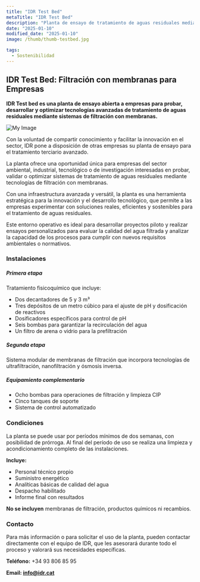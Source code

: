 ```yaml
---
title: "IDR Test Bed"
metaTitle: "IDR Test Bed"
description: "Planta de ensayo de tratamiento de aguas residuales mediante sistemas de filtración con membranas, abierta a empresas."
date: "2025-01-10"
modified_date: "2025-01-10"
image: /thumb/thumb-testbed.jpg

tags:
  - Sostenibilidad
---
```


## IDR Test Bed: Filtración con membranas para Empresas

<!-- #### Resumen -->

**IDR Test bed es una planta de ensayo abierta a empresas para probar, desarrollar y optimizar tecnologías avanzadas de tratamiento de aguas residuales mediante sistemas de filtración con membranas.**

![My Image](/img/img-testbed.jpg)

<!-- #### Explicación -->

Con la voluntad de compartir conocimiento y facilitar la innovación en el sector, IDR pone a disposición de otras empresas su planta de ensayo para el tratamiento terciario avanzado.

La planta ofrece una oportunidad única para empresas del sector ambiental, industrial, tecnológico o de investigación interesadas en probar, validar o optimizar sistemas de tratamiento de aguas residuales mediante tecnologías de filtración con membranas.

Con una infraestructura avanzada y versátil, la planta es una herramienta estratégica para la innovación y el desarrollo tecnológico, que permite a las empresas experimentar con soluciones reales, eficientes y sostenibles para el tratamiento de aguas residuales.

Este entorno operativo es ideal para desarrollar proyectos piloto y realizar ensayos personalizados para evaluar la calidad del agua filtrada y analizar la capacidad de los procesos para cumplir con nuevos requisitos ambientales o normativos.

### Instalaciones

##### Primera etapa

Tratamiento fisicoquímico que incluye:

- Dos decantadores de 5 y 3 m³
- Tres depósitos de un metro cúbico para el ajuste de pH y dosificación de reactivos
- Dosificadores específicos para control de pH
- Seis bombas para garantizar la recirculación del agua
- Un filtro de arena o vidrio para la prefiltración

##### Segunda etapa

Sistema modular de membranas de filtración que incorpora tecnologías de ultrafiltración, nanofiltración y ósmosis inversa.

##### Equipamiento complementario

- Ocho bombas para operaciones de filtración y limpieza CIP
- Cinco tanques de soporte
- Sistema de control automatizado

### Condiciones

La planta se puede usar por períodos mínimos de dos semanas, con posibilidad de prórroga. Al final del período de uso se realiza una limpieza y acondicionamiento completo de las instalaciones.

**Incluye:**

- Personal técnico propio
- Suministro energético
- Analíticas básicas de calidad del agua
- Despacho habilitado
- Informe final con resultados

**No se incluyen** membranas de filtración, productos químicos ni recambios.

### Contacto

Para más información o para solicitar el uso de la planta, pueden contactar directamente con el equipo de IDR, que les asesorará durante todo el proceso y valorará sus necesidades específicas.

**Teléfono:** +34 93 806 85 95

**Email: info@idr.cat** 
